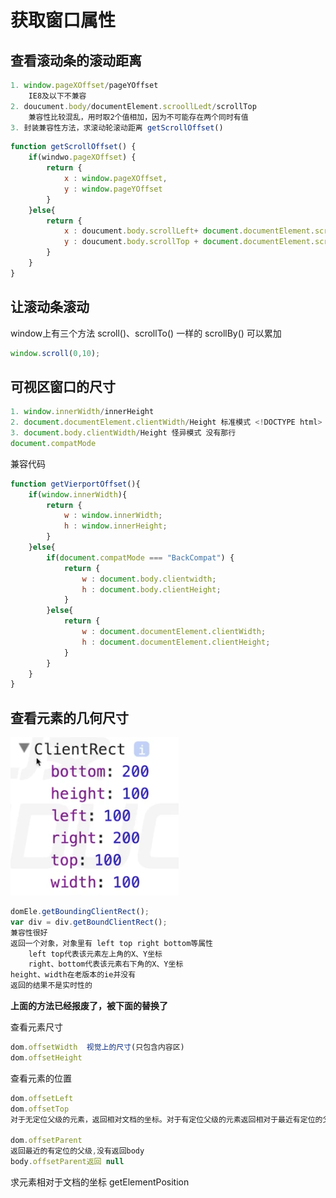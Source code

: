 # 获取窗口属性

## 查看滚动条的滚动距离

```js
1. window.pageXOffset/pageYOffset
    IE8及以下不兼容
2. doucument.body/documentElement.scroollLedt/scrollTop
    兼容性比较混乱，用时取2个值相加，因为不可能存在两个同时有值
3. 封装兼容性方法，求滚动轮滚动距离 getScrollOffset()
```
```js
function getScrollOffset() {
    if(windwo.pageXOffset) {
        return {
            x : window.pageXOffset,
            y : window.pageYOffset
        }
    }else{
        return {
            x : doucument.body.scrollLeft+ document.documentElement.scrollLeft,
            y : doucument.body.scrollTop + document.documentElement.scrollTop
        }
    }
}
```
## 让滚动条滚动
window上有三个方法
scroll()、scrollTo() 一样的
scrollBy() 可以累加
```js
window.scroll(0,10);
```

## 可视区窗口的尺寸

```js
1. window.innerWidth/innerHeight
2. document.documentElement.clientWidth/Height 标准模式 <!DOCTYPE html>
3. document.body.clientWidth/Height 怪异模式 没有那行
document.compatMode
```
兼容代码
```js
function getVierportOffset(){
    if(window.innerWidth){
        return {
            w : window.innerWidth;
            h : window.innerHeight;
        }
    }else{
        if(document.compatMode === "BackCompat") {
            return {
                w : document.body.clientwidth;
                h : document.body.clientHeight;
            }
        }else{
            return {
                w : document.documentElement.clientWidth;
                h : document.documentElement.clientHeight;
            }
        }
    }
}
```



## 查看元素的几何尺寸

![](笔记/2020-04-19-15-24-40.png)
```js
domEle.getBoundingClientRect();
var div = div.getBoundClientRect();
兼容性很好
返回一个对象，对象里有 left top right bottom等属性
    left top代表该元素左上角的X、Y坐标
    right、bottom代表该元素右下角的X、Y坐标
height、width在老版本的ie并没有
返回的结果不是实时性的
```

**上面的方法已经报废了，被下面的替换了**

查看元素尺寸
```js
dom.offsetWidth  视觉上的尺寸(只包含内容区)
dom.offsetHeight
```

查看元素的位置
```js
dom.offsetLeft
dom.offsetTop
对于无定位父级的元素，返回相对文档的坐标。对于有定位父级的元素返回相对于最近有定位的父级的坐标。

dom.offsetParent
返回最近的有定位的父级,没有返回body
body.offsetParent返回 null
```
求元素相对于文档的坐标 getElementPosition
